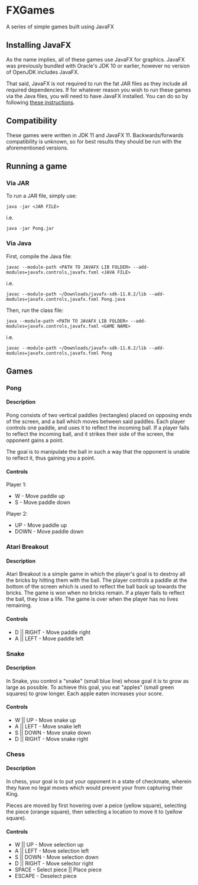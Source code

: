 # FXGames
A series of simple games built using JavaFX

## Installing JavaFX
As the name implies, all of these games use JavaFX for graphics. JavaFX was previously bundled with Oracle's JDK 10 or earlier, however no version of OpenJDK includes JavaFX. 

That said, JavaFX is not required to run the fat JAR files as they include all required dependencies.
If for whatever reason you wish to run these games via the Java files, you will need to have JavaFX installed.
You can do so by following [these instructions](https://openjfx.io/openjfx-docs/#install-javafx).

## Compatibility
These games were written in JDK 11 and JavaFX 11. Backwards/forwards compatibility is unknown, so for best results they should be run with the aforementioned versions.

## Running a game
### Via JAR
To run a JAR file, simply use:

```java -jar <JAR FILE>```

i.e.

```java -jar Pong.jar```

### Via Java
First, compile the Java file:

```javac --module-path <PATH TO JAVAFX LIB FOLDER> --add-modules=javafx.controls,javafx.fxml <JAVA FILE>```

i.e. 

```javac --module-path ~/Downloads/javafx-sdk-11.0.2/lib --add-modules=javafx.controls,javafx.fxml Pong.java```

Then, run the class file:

```java --module-path <PATH TO JAVAFX LIB FOLDER> --add-modules=javafx.controls,javafx.fxml <GAME NAME>```

i.e.

```javac --module-path ~/Downloads/javafx-sdk-11.0.2/lib --add-modules=javafx.controls,javafx.fxml Pong```

## Games

### Pong
#### Description
Pong consists of two vertical paddles (rectangles) placed on opposing ends of the screen, and a ball which moves between said paddles. 
Each player controls one paddle, and uses it to reflect the incoming ball. 
If a player fails to reflect the incoming ball, and it strikes their side of the screen, the opponent gains a point.

The goal is to manipulate the ball in such a way that the opponent is unable to reflect it, thus gaining you a point.

#### Controls
Player 1:
* W - Move paddle up
* S - Move paddle down

Player 2:
* UP - Move paddle up
* DOWN - Move paddle down

### Atari Breakout
#### Description
Atari Breakout is a simple game in which the player's goal is to destroy all the bricks by hitting them with the ball. 
The player controls a paddle at the bottom of the screen which is used to reflect the ball back up towards the bricks.
The game is won when no bricks remain. 
If a player fails to reflect the ball, they lose a life. 
The game is over when the player has no lives remaining. 

#### Controls
* D || RIGHT - Move paddle right
* A || LEFT - Move paddle left

### Snake
#### Description
In Snake, you control a "snake" (small blue line) whose goal it is to grow as large as possible. 
To achieve this goal, you eat "apples" (small green squares) to grow longer.
Each apple eaten increases your score.

#### Controls
* W || UP - Move snake up
* A || LEFT - Move snake left
* S || DOWN - Move snake down
* D || RIGHT - Move snake right

### Chess
#### Description
In chess, your goal is to put your opponent in a state of checkmate, wherein they have no legal moves which would prevent your from capturing their King.

Pieces are moved by first hovering over a peice (yellow square), selecting the piece (orange square), then selecting a location to move it to (yellow square).

#### Controls
* W || UP - Move selection up
* A || LEFT - Move selection left
* S || DOWN - Move selection down
* D || RIGHT - Move selector right
* SPACE - Select piece || Place piece
* ESCAPE - Deselect piece
